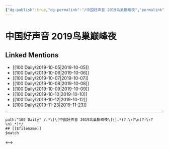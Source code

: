 ```yaml
---
{"dg-publish":true,"dg-permalink":"/中国好声音 2019鸟巢巅峰夜","permalink":"/中国好声音 2019鸟巢巅峰夜/"}
---
```


# 中国好声音 2019鸟巢巅峰夜

## Linked Mentions
- [[100 Daily/2019-10-05\|2019-10-05]]
- [[100 Daily/2019-10-06\|2019-10-06]]
- [[100 Daily/2019-10-07\|2019-10-07]]
- [[100 Daily/2019-10-08\|2019-10-08]]
- [[100 Daily/2019-10-09\|2019-10-09]]
- [[100 Daily/2019-10-10\|2019-10-10]]
- [[100 Daily/2019-10-12\|2019-10-12]]
- [[100 Daily/2019-11-23\|2019-11-23]]


---

```expander
path:"100 Daily" /.*\[\[中国好声音 2019鸟巢巅峰夜\]\].*(?:\r?\n(?!\r?\n).*)*/
## [[$filename]]
$match
```

<-->